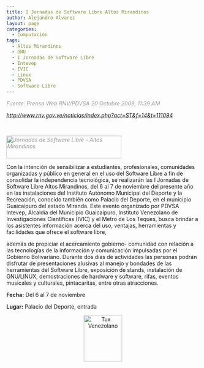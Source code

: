 ```yaml
---
title: I Jornadas de Software Libre Altos Mirandinos
author: Alejandro Alvarez
layout: page
categories:
  - Computación
tags:
  - Altos Mirandinos
  - GNU
  - I Jornadas de Software Libre
  - Intevep
  - IVIC
  - Linux
  - PDVSA
  - Software Libre
---
```

<span style="color: #999999;"><em>Fuente: Prensa Web RNV/PDVSA 20 Octubre 2009, 11:39 AM</em></span>

<span style="color: #999999;"><em>http://www.rnv.gov.ve/noticias/index.php?act=ST&f=14&t=111094</em></span>

<span style="color: #999999;"><em><br /> </em></span>

<span style="color: #999999;"><em><img class="aligncenter size-medium wp-image-84" title="I Jornadas de SL" src="http://thedynamicist.wordpress.com/files/2009/11/i-jornadas-de-sl.jpg?w=300" alt="Jornadas de Software Libre - Altos Mirandinos" width="300" height="59" /><br /> </em></span>

Con la intención de sensibilizar a estudiantes, profesionales, comunidades organizadas y público en general en el uso del Software Libre a fin de consolidar la independencia tecnológica, se realizarán las I Jornadas de Software Libre Altos Mirandinos, del 6 al 7 de noviembre del presente año en las instalaciones del Inst<span style="background-color: #ffffff;">ituto Autónomo Municipal del Deporte y la Recreación, conocido también como Palacio del Deporte, en el municipio Guaicaipuro del estado Miranda. Este evento organizado por PDVSA Intevep, Alcaldía del Municipio Guaicaipuro, Instituto Venezolano de Investigaciones Científicas (IVIC) y el Metro de Los Teques, busca brindar a los asistentes información acerca del uso, ventajas, herramientas y facilidades que ofrece el software libre,</span>

además de propiciar el acercamiento gobierno- comunidad con relación a las tecnologías de la información y comunicación impulsadas por el Gobierno Bolivariano. Durante dos días de actividades las personas podrán disfrutar de presentaciones alusivas al manejo y bondades de las herramientas del Software Libre, exposición de stands, instalación de GNU/LINUX, demostraciones de hardware y software, rifas, eventos musicales y culturales, pintacaritas, entre otras atracciones.

**Fecha:** Del 6 al 7 de noviembre

**Lugar:** Palacio del Deporte, entrada

<p style="text-align: center;">
  <img class="aligncenter" title="Linux venezuela" src="http://www.haller.com.ve/cursos/file.php/1/velug2.png" alt="Tux Venezolano" width="100" height="121" />
</p>
